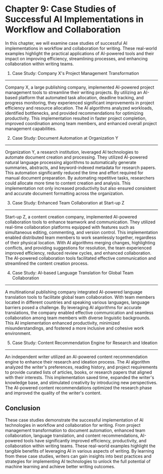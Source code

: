 Chapter 9: Case Studies of Successful AI Implementations in Workflow and Collaboration
======================================================================================

In this chapter, we will examine case studies of successful AI implementations in workflow and collaboration for writing. These real-world examples highlight the practical applications of AI-powered tools and their impact on improving efficiency, streamlining processes, and enhancing collaboration within writing teams.

1. Case Study: Company X's Project Management Transformation
------------------------------------------------------------

Company X, a large publishing company, implemented AI-powered project management tools to streamline their writing projects. By utilizing an AI-based platform that automated task allocation, deadline tracking, and progress monitoring, they experienced significant improvements in project efficiency and resource allocation. The AI algorithms analyzed workloads, identified bottlenecks, and provided recommendations for optimizing productivity. This implementation resulted in faster project completion, improved coordination among team members, and enhanced overall project management capabilities.

2. Case Study: Document Automation at Organization Y
----------------------------------------------------

Organization Y, a research institution, leveraged AI technologies to automate document creation and processing. They utilized AI-powered natural language processing algorithms to automatically generate summaries, abstracts, and keyword-indexed metadata for research papers. This automation significantly reduced the time and effort required for manual document preparation. By automating repetitive tasks, researchers could allocate more time to content creation and analysis. This implementation not only increased productivity but also ensured consistent and accurate document formatting across the organization.

3. Case Study: Enhanced Team Collaboration at Start-up Z
--------------------------------------------------------

Start-up Z, a content creation company, implemented AI-powered collaboration tools to enhance teamwork and communication. They utilized real-time collaboration platforms equipped with features such as simultaneous editing, commenting, and version control. This implementation enabled distributed team members to work seamlessly together, regardless of their physical location. With AI algorithms merging changes, highlighting conflicts, and providing suggestions for resolution, the team experienced improved efficiency, reduced review cycles, and enhanced collaboration. The AI-powered collaboration tools facilitated effective communication and streamlined the content creation process.

4. Case Study: AI-based Language Translation for Global Team Collaboration
--------------------------------------------------------------------------

A multinational publishing company integrated AI-powered language translation tools to facilitate global team collaboration. With team members located in different countries and speaking various languages, language barriers posed a challenge. By leveraging AI algorithms for accurate translations, the company enabled effective communication and seamless collaboration among team members with diverse linguistic backgrounds. This AI implementation enhanced productivity, minimized misunderstandings, and fostered a more inclusive and cohesive work environment.

5. Case Study: Content Recommendation Engine for Research and Ideation
----------------------------------------------------------------------

An independent writer utilized an AI-powered content recommendation engine to enhance their research and ideation process. The AI algorithm analyzed the writer's preferences, reading history, and project requirements to provide curated lists of articles, books, or research papers that aligned with their interests. This implementation saved time, expanded the writer's knowledge base, and stimulated creativity by introducing new perspectives. The AI-powered content recommendations optimized the research phase and improved the quality of the writer's content.

Conclusion
----------

These case studies demonstrate the successful implementation of AI technologies in workflow and collaboration for writing. From project management transformation to document automation, enhanced team collaboration, language translation, and content recommendations, AI-powered tools have significantly improved efficiency, productivity, and collaboration within writing teams. These real-world examples highlight the tangible benefits of leveraging AI in various aspects of writing. By learning from these case studies, writers can gain insights into best practices and strategies for implementing AI technologies to unlock the full potential of machine learning and achieve better writing outcomes.
